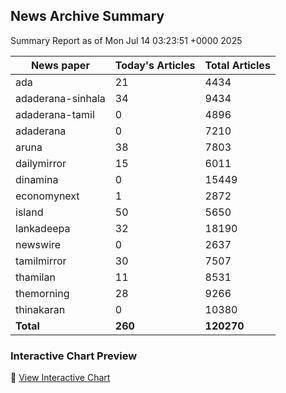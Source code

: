 <!-- @format -->

## News Archive Summary

Summary Report as of Mon Jul 14 03:23:51 +0000 2025

| News paper         | Today's Articles | Total Articles |
|--------------------|------------------|----------------|
| ada               | 21          | 4434        |
| adaderana-sinhala               | 34          | 9434        |
| adaderana-tamil               | 0          | 4896        |
| adaderana               | 0          | 7210        |
| aruna               | 38          | 7803        |
| dailymirror               | 15          | 6011        |
| dinamina               | 0          | 15449        |
| economynext               | 1          | 2872        |
| island               | 50          | 5650        |
| lankadeepa               | 32          | 18190        |
| newswire               | 0          | 2637        |
| tamilmirror               | 30          | 7507        |
| thamilan               | 11          | 8531        |
| themorning               | 28          | 9266        |
| thinakaran               | 0          | 10380        |
| **Total**          | **260**      | **120270** |

### Interactive Chart Preview
🔗 [View Interactive Chart](https://itscharukadeshan.github.io/sl_news_archive_data/news_chart_by_newspaper.html)

